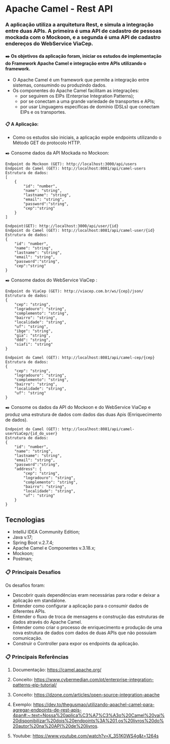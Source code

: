 # Apache Camel - Rest API #

### A aplicação utiliza a arquitetura Rest, e simula a integração entre duas APIs. A primeira é uma API de cadastro de pessoas mockada com o Mockoon, e a segunda é uma API de cadastro endereços do WebService ViaCep. ###

#### ✒️ Os objetivos da aplicação foram, iniciar os estudos de implementação do Framework Apache Camel e integração entre APIs utilizando o framework. #####

- O Apache Camel é um framework que permite a integração entre sistemas, consumindo ou produzindo dados.
- Os componentes do Apache Camel facilitam as integrações:
  - por seguirem os EIPs (Enterprise Integration Patterns);
  - por se conectam a uma grande variedade de transportes e APIs;
  - por usar Linguagens específicas de domínio (DSLs) que conectam EIPs e os transportes.

#### 📋 A Aplicação: ####

- Como os estudos são iniciais, a aplicação expõe endpoints utilizando o Método GET do protocolo HTTP.

✒️ Consome dados da API Mockada no Mockoon:

``` 
Endpoint do Mockoon (GET): http://localhost:3000/api/users
Endpoint do Camel (GET): http://localhost:8081/api/camel-users
Estrutura de dados:
[
	{
  		"id": "number",
  		"name": "string",
  		"lastname": "string",
  		"email": "string",
  		"password":"string",
  		"cep":"string"
	}
]
```
``` 
Endpoint(GET): http://localhost:3000/api/user/{id}
Endpoint do Camel (GET): http://localhost:8081/api/camel-user/{id}
Estrutura de dados:
{
  	"id": "number",
  	"name": "string",
  	"lastname": "string",
  	"email": "string",
  	"password":"string",
  	"cep":"string"
}
```

✒️ Consome dados do WebService ViaCep :

``` 
Endpoint do ViaCep (GET): http://viacep.com.br/ws/{cep}/json/
Estrutura de dados:
{
	"cep": "string",
    "logradouro": "string",
    "complemento": "string",
    "bairro": "string",
    "localidade": "string",
    "uf": "string",
    "ibge": "string",
    "gia": "string",
    "ddd": "string",
    "siafi": "string"
}

Endpoint do Camel (GET): http://localhost:8081/api/camel-cep/{cep}
Estrutura de dados:
{
  	"cep": "string",
    "logradouro": "string",
    "complemento": "string",
    "bairro": "string",
    "localidade": "string",
    "uf": "string"
}
```

✒️ Consome os dados da API do Mockoon e do WebService ViaCep e produz uma estrutura de dados com dados das duas Apis (Enriquecimento de dados).

``` 
Endpoint do Camel (GET): http://localhost:8081/api/camel-userViaCep/{id_do_user}
Estrutura de dados:
{
    "id": "number",
  	"name": "string",
  	"lastname": "string",
  	"email": "string",
  	"password":"string",
    "address": {
        "cep": "string",
    	"logradouro": "string",
    	"complemento": "string",
    	"bairro": "string",
    	"localidade": "string",
    	"uf": "string"
    }
}
```

## Tecnologias ## 

- IntelliJ IDEA Community Edition;
- Java v.17;
- Spring Boot v.2.7.4;
- Apache Camel  e Componentes v.3.18.x;
- Mockoon;
- Postman;

### 📋 Principais Desafios ###

Os desafios foram:
  -  Descobrir quais dependências eram necessárias para rodar e deixar a aplicação em standalone.
  -  Entender como configurar a aplicação para o consumir dados de diferentes APIs.
  -  Entender o fluxo de troca de mensagens e construção das estruturas de dados através do Apache Camel.
  -  Entender como criar o processo de enriquecimento e produção de uma nova estrutura de dados com dados de duas APIs que não possuiam comunicação.
  -  Construir o Controller para expor os endpoints da aplicação. 

### 📋 Principais Referências ###

1. Documentação: https://camel.apache.org/

2. Conceito: https://www.cybermedian.com/pt/enterprise-integration-patterns-eip-tutorial/

3. Conceito: https://dzone.com/articles/open-source-integration-apache

4. Exemplo: https://dev.to/thegusmao/utilizando-apachel-camel-para-agregar-endpoints-de-rest-apis-4pan#:~:text=Nossa%20aplica%C3%A7%C3%A3o%20Camel%20vai%20disponibilizar%20dois%20endpoints%3A%201,os%20livros%20do%20autor%20na%20API%20de%20livros.

5. Youtube: https://www.youtube.com/watch?v=X_351K0WS4g&t=1264s

